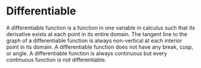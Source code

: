 # Differentiable
A differentiable function is a function in one variable in calculus such that its derivative exists at each point in its entire domain. The tangent line to the graph of a differentiable function is always non-vertical at each interior point in its domain. A differentiable function does not have any break, cusp, or angle. A differentiable function is always continuous but every continuous function is not differentiable.
